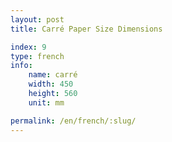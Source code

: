 ```yaml
---
layout: post
title: Carré Paper Size Dimensions

index: 9
type: french
info:
    name: carré
    width: 450
    height: 560
    unit: mm

permalink: /en/french/:slug/
---
```



